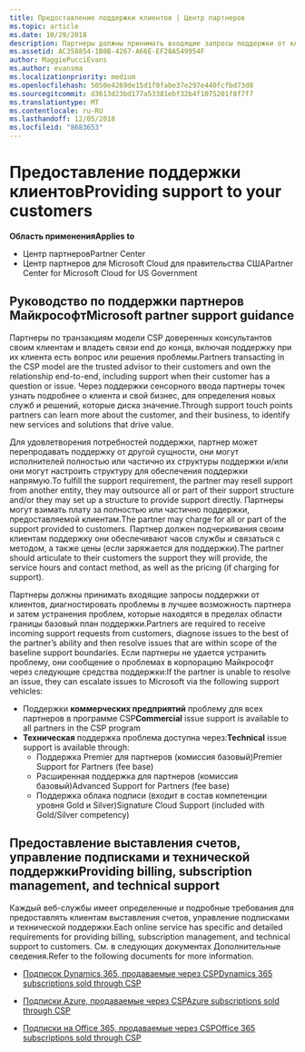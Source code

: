 ```yaml
---
title: Предоставление поддержки клиентов | Центр партнеров
ms.topic: article
ms.date: 10/29/2018
description: Партнеры должны принимать входящие запросы поддержки от клиентов, диагностировать проблемы в лучшее возможность партнера и затем устранения проблем, которые находятся в пределах области границы базовый план поддержки.
ms.assetid: AC358854-1B0B-4267-A66E-EF28A549954F
author: MaggiePucciEvans
ms.author: evansma
ms.localizationpriority: medium
ms.openlocfilehash: 5050e4269de15d1f0fabe37e297e440fcfbd73d8
ms.sourcegitcommit: d3613d23bd177a53381ebf32b4f1075201f8f7f7
ms.translationtype: MT
ms.contentlocale: ru-RU
ms.lasthandoff: 12/05/2018
ms.locfileid: "8683653"
---
```

# <a name="providing-support-to-your-customers"></a><span data-ttu-id="02210-103">Предоставление поддержки клиентов</span><span class="sxs-lookup"><span data-stu-id="02210-103">Providing support to your customers</span></span>

**<span data-ttu-id="02210-104">Область применения</span><span class="sxs-lookup"><span data-stu-id="02210-104">Applies to</span></span>**

-  <span data-ttu-id="02210-105">Центр партнеров</span><span class="sxs-lookup"><span data-stu-id="02210-105">Partner Center</span></span>
-  <span data-ttu-id="02210-106">Центр партнеров для Microsoft Cloud для правительства США</span><span class="sxs-lookup"><span data-stu-id="02210-106">Partner Center for Microsoft Cloud for US Government</span></span>


## <a name="microsoft-partner-support-guidance"></a><span data-ttu-id="02210-107">Руководство по поддержки партнеров Майкрософт</span><span class="sxs-lookup"><span data-stu-id="02210-107">Microsoft partner support guidance</span></span>

<span data-ttu-id="02210-108">Партнеры по транзакциям модели CSP доверенных консультантов своим клиентам и владеть связи end до конца, включая поддержку при их клиента есть вопрос или решения проблемы.</span><span class="sxs-lookup"><span data-stu-id="02210-108">Partners transacting in the CSP model are the trusted advisor to their customers and own the relationship end-to-end, including support when their customer has a question or issue.</span></span> <span data-ttu-id="02210-109">Через поддержки сенсорного ввода партнеры точек узнать подробнее о клиента и свой бизнес, для определения новых служб и решений, которые диска значение.</span><span class="sxs-lookup"><span data-stu-id="02210-109">Through support touch points partners can learn more about the customer, and their business, to identify new services and solutions that drive value.</span></span>

<span data-ttu-id="02210-110">Для удовлетворения потребностей поддержки, партнер может перепродавать поддержку от другой сущности, они могут исполнителей полностью или частично их структуры поддержки и/или они могут настроить структуру для обеспечения поддержки напрямую.</span><span class="sxs-lookup"><span data-stu-id="02210-110">To fulfill the support requirement, the partner may resell support from another entity, they may outsource all or part of their support structure and/or they may set up a structure to provide support directly.</span></span>  <span data-ttu-id="02210-111">Партнеры могут взимать плату за полностью или частично поддержки, предоставляемой клиентам.</span><span class="sxs-lookup"><span data-stu-id="02210-111">The partner may charge for all or part of the support provided to customers.</span></span> <span data-ttu-id="02210-112">Партнер должен подчеркивания своим клиентам поддержку они обеспечивают часов службы и связаться с методом, а также цены (если заряжается для поддержки).</span><span class="sxs-lookup"><span data-stu-id="02210-112">The partner should articulate to their customers the support they will provide, the service hours and contact method, as well as the pricing (if charging for support).</span></span> 

<span data-ttu-id="02210-113">Партнеры должны принимать входящие запросы поддержки от клиентов, диагностировать проблемы в лучшее возможность партнера и затем устранения проблем, которые находятся в пределах области границы базовый план поддержки.</span><span class="sxs-lookup"><span data-stu-id="02210-113">Partners are required to receive incoming support requests from customers, diagnose issues to the best of the partner’s ability and then resolve issues that are within scope of the baseline support boundaries.</span></span> <span data-ttu-id="02210-114">Если партнеры не удается устранить проблему, они сообщение о проблемах в корпорацию Майкрософт через следующие средства поддержки:</span><span class="sxs-lookup"><span data-stu-id="02210-114">If the partner is unable to resolve an issue, they can escalate issues to Microsoft via the following support vehicles:</span></span>

- <span data-ttu-id="02210-115">Поддержки **коммерческих предприятий** проблему для всех партнеров в программе CSP</span><span class="sxs-lookup"><span data-stu-id="02210-115">**Commercial** issue support is available to all partners in the CSP program</span></span>
-   <span data-ttu-id="02210-116">**Техническая** поддержка проблема доступна через:</span><span class="sxs-lookup"><span data-stu-id="02210-116">**Technical** issue support is available through:</span></span>
    -   <span data-ttu-id="02210-117">Поддержка Premier для партнеров (комиссия базовый)</span><span class="sxs-lookup"><span data-stu-id="02210-117">Premier Support for Partners (fee base)</span></span>
    -   <span data-ttu-id="02210-118">Расширенная поддержка для партнеров (комиссия базовый)</span><span class="sxs-lookup"><span data-stu-id="02210-118">Advanced Support for Partners (fee base)</span></span>
    -   <span data-ttu-id="02210-119">Поддержка облака подписи (входит в состав компетенции уровня Gold и Silver)</span><span class="sxs-lookup"><span data-stu-id="02210-119">Signature Cloud Support (included with Gold/Silver competency)</span></span>

## <a name="providing-billing-subscription-management-and-technical-support"></a><span data-ttu-id="02210-120">Предоставление выставления счетов, управление подписками и технической поддержки</span><span class="sxs-lookup"><span data-stu-id="02210-120">Providing billing, subscription management, and technical support</span></span> 

<span data-ttu-id="02210-121">Каждый веб-службы имеет определенные и подробные требования для предоставлять клиентам выставления счетов, управление подписками и технической поддержки.</span><span class="sxs-lookup"><span data-stu-id="02210-121">Each online service has specific and detailed requirements for providing billing, subscription management, and technical support to customers.</span></span> <span data-ttu-id="02210-122">См. в следующих документах Дополнительные сведения.</span><span class="sxs-lookup"><span data-stu-id="02210-122">Refer to the following documents for more information.</span></span>

-   [<span data-ttu-id="02210-123">Подписок Dynamics 365, продаваемые через CSP</span><span class="sxs-lookup"><span data-stu-id="02210-123">Dynamics 365 subscriptions sold through CSP</span></span>](https://www.microsoftpartnercommunity.com/t5/CSP/Microsoft-Partner-Support-Guidance/m-p/5262#M30)

-   [<span data-ttu-id="02210-124">Подписки Azure, продаваемые через CSP</span><span class="sxs-lookup"><span data-stu-id="02210-124">Azure subscriptions sold through CSP</span></span>](https://www.microsoftpartnercommunity.com/t5/CSP/Microsoft-Partner-Support-Guidance/m-p/5263#M31)

-   [<span data-ttu-id="02210-125">Подписки на Office 365, продаваемые через CSP</span><span class="sxs-lookup"><span data-stu-id="02210-125">Office 365 subscriptions sold through CSP</span></span>](https://www.microsoftpartnercommunity.com/t5/CSP/Microsoft-Partner-Support-Guidance/m-p/5264#M32)



 

 



